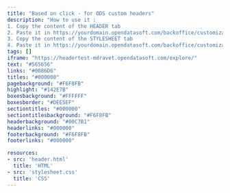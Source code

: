 ```yaml
---
title: "Based on click - for ODS custom headers"
description: "How to use it : 
1. Copy the content of the HEADER tab
2. Paste it in https://yourdomain.opendatasoft.com/backoffice/customization/theme/#header  instead of ##menu##
3. Copy the content of the STYLESHEET tab
4. Paste it in https://yourdomain.opendatasoft.com/backoffice/customization/theme/#stylesheet AFTER the existing code"
tags: []
iframe: "https://headertest-mdravet.opendatasoft.com/explore/"
text: "#565656"
links: "#0086D6"
titles: "#000000"
pagebackground: "#F6F8FB"
highlight: "#142E7B"
boxesbackground: "#FFFFFF"
boxesborder: "#DEE5EF"
sectiontitles: "#000000"
sectiontitlesbackground: "#F6F8FB"
headerbackground: "#00C7B1"
headerlinks: "#000000"
footerbackground: "#F6F8FB"
footerlinks: "#000000"

resources:
- src: 'header.html'
  title: 'HTML'
- src: 'stylesheet.css'
  title: 'CSS'
---
```

